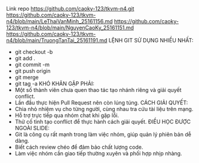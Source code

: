  Link repo https://github.com/caoky-123/tkvm-n4.git
 https://github.com/caoky-123/tkvm-n4/blob/main/LeThaiVanMinh_25161156.md
 https://github.com/caoky-123/tkvm-n4/blob/main/NguyenCaoKy_25161151.md
 https://github.com/caoky-123/tkvm-n4/blob/main/TruongTanTai_25161191.md
 LỆNH GIT SỬ DỤNG NHIỀU NHẤT:
- git checkout -b
- git add .
- git commit -m
- git push origin
- git merge
- git tag -a
KHÓ KHĂN GẶP PHẢI:
- Một số thành viên chưa quen thao tác tạo nhánh riêng và giải quyết conflict.
- Lần đầu thực hiện Pull Request nên còn lúng túng.
CÁCH GIẢI QUYẾT:
- Chia nhỏ nhiệm vụ cho từng người, cùng nhau tra cứu tài liệu trên mạng.
- Hỗ trợ trực tiếp qua nhóm chat khi gặp lỗi.
- Thử cố tình tạo conflict để thực hành cách giải quyết.
ĐIỀU HỌC ĐƯỢC NGOÀI SLIDE:
- Git là công cụ rất mạnh trong làm việc nhóm, giúp quản lý phiên bản dễ dàng.
- Biết cách review chéo để đảm bảo chất lượng code.
- Làm việc nhóm cần giao tiếp thường xuyên và phối hợp nhịp nhàng.
